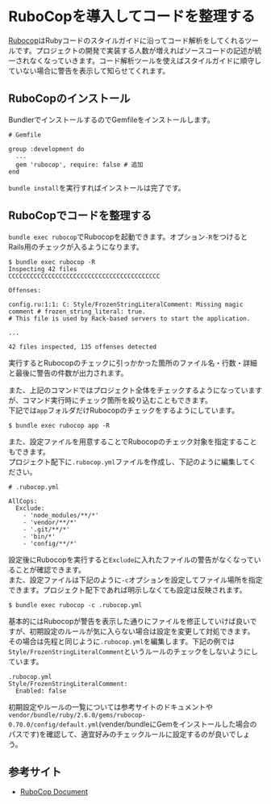 # RuboCopを導入してコードを整理する

[Rubocop](https://github.com/rubocop-hq/rubocop)はRubyコードのスタイルガイドに沿ってコード解析をしてくれるツールです。プロジェクトの開発で実装する人数が増えればソースコードの記述が統一されなくなっていきます。コード解析ツールを使えばスタイルガイドに順守していない場合に警告を表示して知らせてくれます。  

<h2 id="install">RuboCopのインストール</h2>

BundlerでインストールするのでGemfileをインストールします。  

```Gemfile.prettyprint
# Gemfile

group :development do
  ...
  gem 'rubocop', require: false # 追加
end
```

`bundle install`を実行すればインストールは完了です。  

<h2 id="clean-code">RuboCopでコードを整理する</h2>

`bundle exec rubocop`でRubocopを起動できます。オプション`-R`をつけるとRails用のチェックが入るようになります。  

```shell.prettyprint
$ bundle exec rubocop -R
Inspecting 42 files
CCCCCCCCCCCCCCCCCCCCCCCCCCCCCCCCCCCCCCCCCC

Offenses:

config.ru:1:1: C: Style/FrozenStringLiteralComment: Missing magic comment # frozen_string_literal: true.
# This file is used by Rack-based servers to start the application.

...

42 files inspected, 135 offenses detected
```

実行するとRubocopのチェックに引っかかった箇所のファイル名・行数・詳細と最後に警告の件数が出力されます。  
  
また、上記のコマンドではプロジェクト全体をチェックするようになっていますが、コマンド実行時にチェック箇所を絞り込むこともできます。  
下記では`app`フォルダだけRubocopのチェックをするようにしています。  

```shell.prettyprint
$ bundle exec rubocop app -R
```

また、設定ファイルを用意することでRubocopのチェック対象を指定することもできます。  
プロジェクト配下に`.rubocop.yml`ファイルを作成し、下記のように編集してください。  

```yml.prettyprint
# .rubocop.yml

AllCops:
  Exclude:
    - 'node_modules/**/*'
    - 'vendor/**/*'
    - '.git/**/*'
    - 'bin/*'
    - 'config/**/*'
```

設定後にRubocopを実行すると`Exclude`に入れたファイルの警告がなくなっていることが確認できます。  
また、設定ファイルは下記のように`-c`オプションを設定してファイル場所を指定できます。プロジェクト配下であれば明示しなくても設定は反映されます。  

```shell.prettyprint
$ bundle exec rubocop -c .rubocop.yml
```

基本的にはRubocopが警告を表示した通りにファイルを修正していけば良いですが、初期設定のルールが気に入らない場合は設定を変更して対処できます。  
その場合は先程と同じように`.rubocop.yml`を編集します。下記の例では`Style/FrozenStringLiteralComment`というルールのチェックをしないようにしています。  

```shell.prettyprint
.rubocop.yml
Style/FrozenStringLiteralComment:
  Enabled: false
```

初期設定やルールの一覧については参考サイトのドキュメントや`vendor/bundle/ruby/2.6.0/gems/rubocop-0.70.0/config/default.yml`(vender/bundleにGemをインストールした場合のパスです)を確認して、適宜好みのチェックルールに設定するのが良いでしょう。  

<h2 id="reference-links">参考サイト</h2>

- [RuboCop Document](https://docs.rubocop.org/en/stable/)
